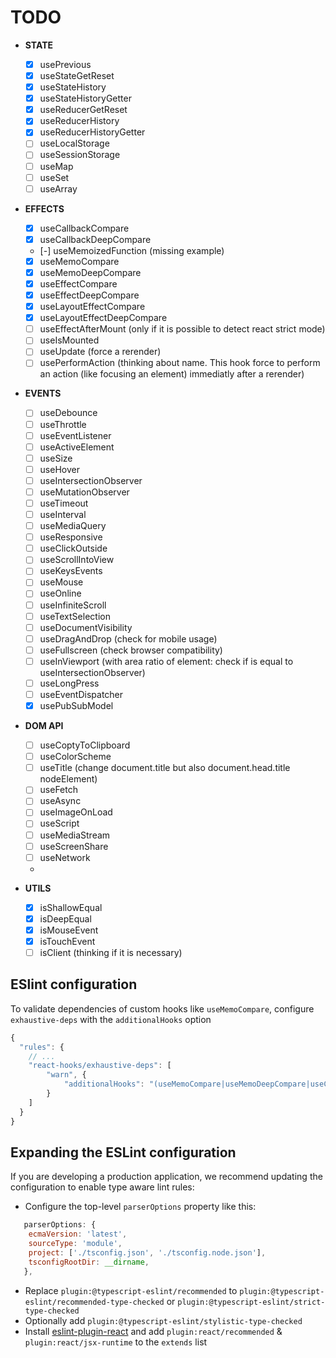 # TODO
- __STATE__
	- [x] usePrevious
	- [x] useStateGetReset
	- [x] useStateHistory
	- [x] useStateHistoryGetter
	- [x] useReducerGetReset
	- [x] useReducerHistory
	- [x] useReducerHistoryGetter
	- [ ] useLocalStorage
	- [ ] useSessionStorage
	- [ ] useMap
	- [ ] useSet
	- [ ] useArray
- __EFFECTS__
	- [x] useCallbackCompare
	- [x] useCallbackDeepCompare
	- [-] useMemoizedFunction (missing example)
	- [x] useMemoCompare
	- [x] useMemoDeepCompare
	- [x] useEffectCompare
	- [x] useEffectDeepCompare
	- [x] useLayoutEffectCompare
	- [x] useLayoutEffectDeepCompare
	- [ ] useEffectAfterMount (only if it is possible to detect react strict mode)
	- [ ] useIsMounted
	- [ ] useUpdate (force a rerender)
	- [ ] usePerformAction (thinking about name. This hook force to perform an action (like focusing an element) immediatly after a rerender)
- __EVENTS__
	- [ ] useDebounce
	- [ ] useThrottle
	- [ ] useEventListener
	- [ ] useActiveElement
	- [ ] useSize
	- [ ] useHover
	- [ ] useIntersectionObserver
	- [ ] useMutationObserver
	- [ ] useTimeout
	- [ ] useInterval
	- [ ] useMediaQuery
	- [ ] useResponsive
	- [ ] useClickOutside
	- [ ] useScrollIntoView
	- [ ] useKeysEvents
	- [ ] useMouse
	- [ ] useOnline
	- [ ] useInfiniteScroll
	- [ ] useTextSelection
	- [ ] useDocumentVisibility
	- [ ] useDragAndDrop (check for mobile usage)
	- [ ] useFullscreen (check browser compatibility)
	- [ ] useInViewport (with area ratio of element: check if is equal to useIntersectionObserver)
	- [ ] useLongPress
	- [ ] useEventDispatcher
	- [x] usePubSubModel

- __DOM API__
	- [ ] useCoptyToClipboard
	- [ ] useColorScheme
	- [ ] useTitle (change document.title but also document.head.title nodeElement)
	- [ ] useFetch
	- [ ] useAsync
	- [ ] useImageOnLoad
	- [ ] useScript
	- [ ] useMediaStream
	- [ ] useScreenShare
	- [ ] useNetwork
	-

- __UTILS__
	- [x] isShallowEqual
	- [x] isDeepEqual
	- [x] isMouseEvent
	- [x] isTouchEvent
	- [ ] isClient (thinking if it is necessary)

## ESlint configuration
To validate dependencies of custom hooks like `useMemoCompare`, configure `exhaustive-deps` with the `additionalHooks` option
```js
{
  "rules": {
    // ...
    "react-hooks/exhaustive-deps": [
		"warn", {
			"additionalHooks": "(useMemoCompare|useMemoDeepCompare|useCallbackCompare|useCallbackDeepCompare|useLayoutEffectCompare|useLayoutEffectDeepCompare|useInsertionEffectCompare|useInsertionEffectDeepCompare|useEffectCompare|useEffectDeepCompare)"
    	}
	]
  }
}
```

## Expanding the ESLint configuration

If you are developing a production application, we recommend updating the configuration to enable type aware lint rules:

- Configure the top-level `parserOptions` property like this:

```js
   parserOptions: {
    ecmaVersion: 'latest',
    sourceType: 'module',
    project: ['./tsconfig.json', './tsconfig.node.json'],
    tsconfigRootDir: __dirname,
   },
```

- Replace `plugin:@typescript-eslint/recommended` to `plugin:@typescript-eslint/recommended-type-checked` or `plugin:@typescript-eslint/strict-type-checked`
- Optionally add `plugin:@typescript-eslint/stylistic-type-checked`
- Install [eslint-plugin-react](https://github.com/jsx-eslint/eslint-plugin-react) and add `plugin:react/recommended` & `plugin:react/jsx-runtime` to the `extends` list
